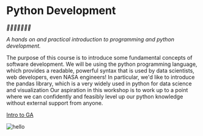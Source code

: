 <!---
{"next":"Intro/README.md","title":"Welcome","first":true}
-->

# Python Development
*🎉🎈🎂🍾🎊🍻💃*

*A hands on and practical introduction
 to programming and python development.*

The purpose of this course is to introduce some fundamental concepts of software development. We will be using the python programming language, which provides a readable, powerful syntax that is used by data scientists, web developers, even NASA engineers! In particular, we'd like to introduce the pandas library, which is a very widely used in python for data science and visualization Our aspiration in this workshop is to work up to a point where we can confidently and feasibly level up our python knowledge without external support from anyone. 

[Intro to GA](https://mottaquikarim.github.io/rehearsal/public/stage.html?source=o66ry#/1)

![hello](https://cdn-images-1.medium.com/max/1600/1*i1vVm3EqqDIkyucD0079wg.jpeg)
